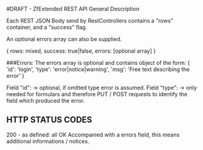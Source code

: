 #DRAFT - ZfExtended REST API General Description

Each REST JSON Body send by RestControllers contains a "rows" container, and a "success" flag.

An optional errors array can also be supplied.

 {
   rows: mixed,
   success: true|false,
   errors: [optional array]
 }
 
###Errors: 
The errors array is optional and contains object of the form: 
 {
   'id': 'login',
   'type': 'error|notice|warning',
   'msg': 'Free text describing the error'
 }
 
Field "id": → optional, if omitted type error is assumed.
Field "type": → only needed for formulars and therefore PUT / POST requests to identify the field which produced the error.


## HTTP STATUS CODES

200 - as defined: all OK
Accompanied with a errors field, this means additional informations / notices.